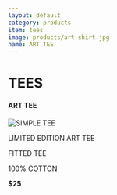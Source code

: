 ```yaml
---
layout: default
category: products
item: tees
image: products/art-shirt.jpg
name: ART TEE
---
```


# TEES

#### ART TEE
![SIMPLE TEE](http://situ0020.github.com/ecommerce-website/images/products/art-shirt.jpg)

LIMITED EDITION ART TEE

FITTED TEE

100% COTTON

**$25**


